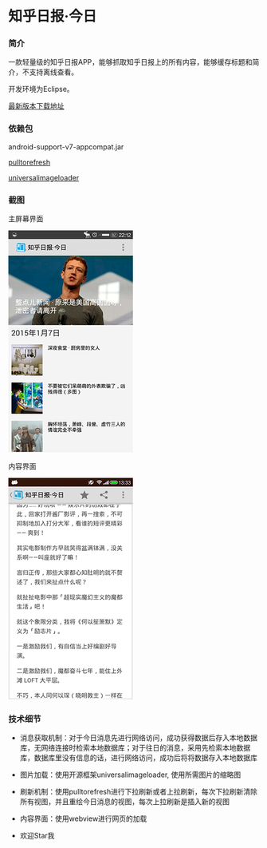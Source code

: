 知乎日报·今日
==========

### 简介

一款轻量级的知乎日报APP，能够抓取知乎日报上的所有内容，能够缓存标题和简介，不支持离线查看。

开发环境为Eclipse。

[最新版本下载地址](https://gitcafe.com/MaybeMercy/AppLibrary/raw/master/zhihupocket.apk)

### 依赖包

android-support-v7-appcompat.jar

[pulltorefresh](https://github.com/chrisbanes/Android-PullToRefresh)

[universalimageloader](https://github.com/nostra13/Android-Universal-Image-Loader)

### 截图

主屏幕界面
 
![main](screen_shot/zhihu.PNG "主屏幕")

内容界面

![detail](screen_shot/detail.png "详细")

### 技术细节

* 消息获取机制：对于今日消息先进行网络访问，成功获得数据后存入本地数据库，无网络连接时检索本地数据库；对于往日的消息，采用先检索本地数据库，数据库里没有信息的话，进行网络访问，成功后将将数据存入本地数据库

* 图片加载：使用开源框架universalimageloader, 使用所需图片的缩略图

* 刷新机制：使用pulltorefresh进行下拉刷新或者上拉刷新，每次下拉刷新清除所有视图，并且重绘今日消息的视图，每次上拉刷新是插入新的视图

* 内容界面：使用webview进行网页的加载

* 欢迎Star我

